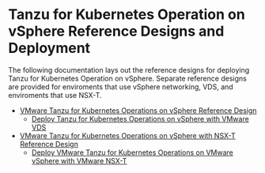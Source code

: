 # Tanzu for Kubernetes Operation on vSphere Reference Designs and Deployment

The following documentation lays out the reference designs for deploying Tanzu for Kubernetes Operation on vSphere. Separate reference designs are provided for enviroments that use vSphere networking, VDS, and enviroments that use NSX-T. 

- [VMware Tanzu for Kubernetes Operations on vSphere Reference Design](./reference-designs/tko-on-vsphere.md)
    - [Deploy Tanzu for Kubernetes Operations on vSphere with VMware VDS](./deployment-guides/tko-on-vsphere-vds.md)
- [VMware Tanzu for Kubernetes Operations on vSphere with NSX-T Reference Design](./reference-designs/tko-on-vsphere-nsx.md)
    - [Deploy VMware Tanzu for Kubernetes Operations on VMware vSphere with VMware NSX-T](./deployment-guides/tko-on-vsphere-nsxt.md)